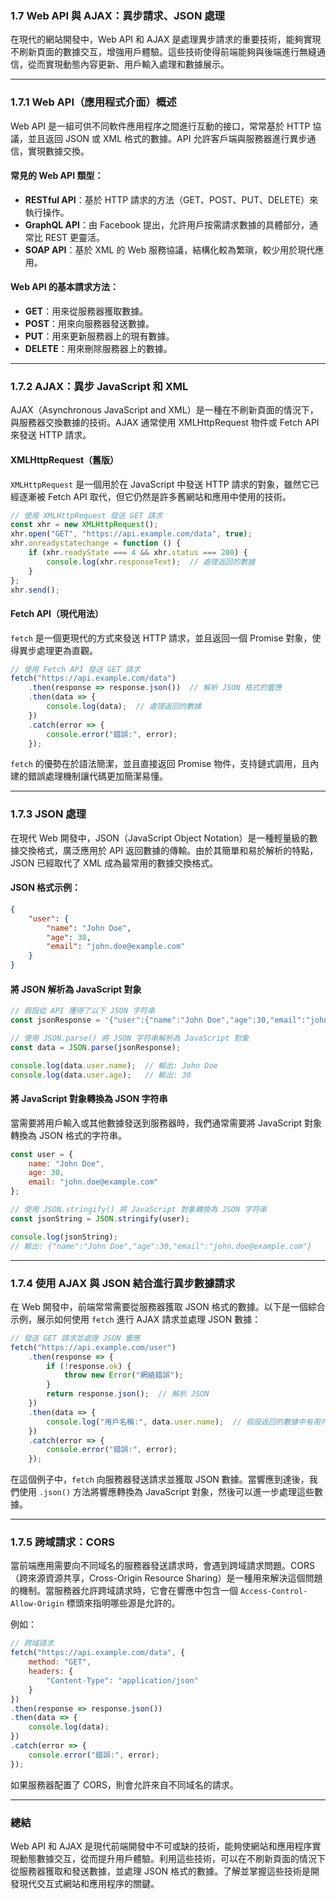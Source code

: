 ### **1.7 Web API 與 AJAX：異步請求、JSON 處理**

在現代的網站開發中，Web API 和 AJAX 是處理異步請求的重要技術，能夠實現不刷新頁面的數據交互，增強用戶體驗。這些技術使得前端能夠與後端進行無縫通信，從而實現動態內容更新、用戶輸入處理和數據展示。

---

### **1.7.1 Web API（應用程式介面）概述**

Web API 是一組可供不同軟件應用程序之間進行互動的接口，常常基於 HTTP 協議，並且返回 JSON 或 XML 格式的數據。API 允許客戶端與服務器進行異步通信，實現數據交換。

#### **常見的 Web API 類型：**

- **RESTful API**：基於 HTTP 請求的方法（GET、POST、PUT、DELETE）來執行操作。
- **GraphQL API**：由 Facebook 提出，允許用戶按需請求數據的具體部分，通常比 REST 更靈活。
- **SOAP API**：基於 XML 的 Web 服務協議，結構化較為繁瑣，較少用於現代應用。

#### **Web API 的基本請求方法：**

- **GET**：用來從服務器獲取數據。
- **POST**：用來向服務器發送數據。
- **PUT**：用來更新服務器上的現有數據。
- **DELETE**：用來刪除服務器上的數據。

---

### **1.7.2 AJAX：異步 JavaScript 和 XML**

AJAX（Asynchronous JavaScript and XML）是一種在不刷新頁面的情況下，與服務器交換數據的技術。AJAX 通常使用 XMLHttpRequest 物件或 Fetch API 來發送 HTTP 請求。

#### **XMLHttpRequest（舊版）**

`XMLHttpRequest` 是一個用於在 JavaScript 中發送 HTTP 請求的對象，雖然它已經逐漸被 Fetch API 取代，但它仍然是許多舊網站和應用中使用的技術。

```javascript
// 使用 XMLHttpRequest 發送 GET 請求
const xhr = new XMLHttpRequest();
xhr.open("GET", "https://api.example.com/data", true);
xhr.onreadystatechange = function () {
    if (xhr.readyState === 4 && xhr.status === 200) {
        console.log(xhr.responseText);  // 處理返回的數據
    }
};
xhr.send();
```

#### **Fetch API（現代用法）**

`fetch` 是一個更現代的方式來發送 HTTP 請求，並且返回一個 Promise 對象，使得異步處理更為直觀。

```javascript
// 使用 Fetch API 發送 GET 請求
fetch("https://api.example.com/data")
    .then(response => response.json())  // 解析 JSON 格式的響應
    .then(data => {
        console.log(data);  // 處理返回的數據
    })
    .catch(error => {
        console.error("錯誤:", error);
    });
```

`fetch` 的優勢在於語法簡潔，並且直接返回 Promise 物件，支持鏈式調用，且內建的錯誤處理機制讓代碼更加簡潔易懂。

---

### **1.7.3 JSON 處理**

在現代 Web 開發中，JSON（JavaScript Object Notation）是一種輕量級的數據交換格式，廣泛應用於 API 返回數據的傳輸。由於其簡單和易於解析的特點，JSON 已經取代了 XML 成為最常用的數據交換格式。

#### **JSON 格式示例：**

```json
{
    "user": {
        "name": "John Doe",
        "age": 30,
        "email": "john.doe@example.com"
    }
}
```

#### **將 JSON 解析為 JavaScript 對象**

```javascript
// 假設從 API 獲得了以下 JSON 字符串
const jsonResponse = '{"user":{"name":"John Doe","age":30,"email":"john.doe@example.com"}}';

// 使用 JSON.parse() 將 JSON 字符串解析為 JavaScript 對象
const data = JSON.parse(jsonResponse);

console.log(data.user.name);  // 輸出: John Doe
console.log(data.user.age);   // 輸出: 30
```

#### **將 JavaScript 對象轉換為 JSON 字符串**

當需要將用戶輸入或其他數據發送到服務器時，我們通常需要將 JavaScript 對象轉換為 JSON 格式的字符串。

```javascript
const user = {
    name: "John Doe",
    age: 30,
    email: "john.doe@example.com"
};

// 使用 JSON.stringify() 將 JavaScript 對象轉換為 JSON 字符串
const jsonString = JSON.stringify(user);

console.log(jsonString);
// 輸出: {"name":"John Doe","age":30,"email":"john.doe@example.com"}
```

---

### **1.7.4 使用 AJAX 與 JSON 結合進行異步數據請求**

在 Web 開發中，前端常常需要從服務器獲取 JSON 格式的數據。以下是一個綜合示例，展示如何使用 `fetch` 進行 AJAX 請求並處理 JSON 數據：

```javascript
// 發送 GET 請求並處理 JSON 響應
fetch("https://api.example.com/user")
    .then(response => {
        if (!response.ok) {
            throw new Error("網絡錯誤");
        }
        return response.json();  // 解析 JSON
    })
    .then(data => {
        console.log("用戶名稱:", data.user.name);  // 假設返回的數據中有用戶名稱
    })
    .catch(error => {
        console.error("錯誤:", error);
    });
```

在這個例子中，`fetch` 向服務器發送請求並獲取 JSON 數據。當響應到達後，我們使用 `.json()` 方法將響應轉換為 JavaScript 對象，然後可以進一步處理這些數據。

---

### **1.7.5 跨域請求：CORS**

當前端應用需要向不同域名的服務器發送請求時，會遇到跨域請求問題。CORS（跨來源資源共享，Cross-Origin Resource Sharing）是一種用來解決這個問題的機制。當服務器允許跨域請求時，它會在響應中包含一個 `Access-Control-Allow-Origin` 標頭來指明哪些源是允許的。

例如：

```javascript
// 跨域請求
fetch("https://api.example.com/data", {
    method: "GET",
    headers: {
        "Content-Type": "application/json"
    }
})
.then(response => response.json())
.then(data => {
    console.log(data);
})
.catch(error => {
    console.error("錯誤:", error);
});
```

如果服務器配置了 CORS，則會允許來自不同域名的請求。

---

### **總結**

Web API 和 AJAX 是現代前端開發中不可或缺的技術，能夠使網站和應用程序實現動態數據交互，從而提升用戶體驗。利用這些技術，可以在不刷新頁面的情況下從服務器獲取和發送數據，並處理 JSON 格式的數據。了解並掌握這些技術是開發現代交互式網站和應用程序的關鍵。